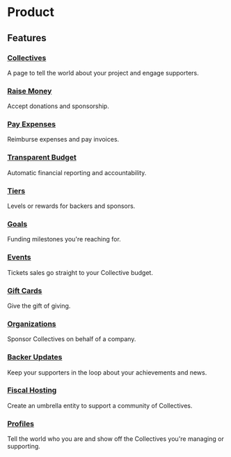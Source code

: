 # Product

## Features

### [Collectives](../collectives/)

A page to tell the world about your project and engage supporters.

### [Raise Money](../backers-and-sponsors/)

Accept donations and sponsorship.

### [Pay Expenses](../expenses/)

Reimburse expenses and pay invoices.

### [Transparent Budget](../collectives/budget.md)

Automatic financial reporting and accountability.

### [Tiers](../collectives/tiers.md)

Levels or rewards for backers and sponsors.

### [Goals](../collectives/goals.md)

Funding milestones you're reaching for.

### [Events](../collectives/events.md)

Tickets sales go straight to your Collective budget.

### [Gift Cards](../backers-and-sponsors/gift-cards.md)

Give the gift of giving.

### [Organizations](../backers-and-sponsors/organizations.md)

Sponsor Collectives on behalf of a company.

### [Backer Updates](../collectives/communication.md)

Keep your supporters in the loop about your achievements and news.

### [Fiscal Hosting](../hosts/)

Create an umbrella entity to support a community of Collectives.

### [Profiles](user-profile.md)

Tell the world who you are and show off the Collectives you're managing or supporting.

### 

